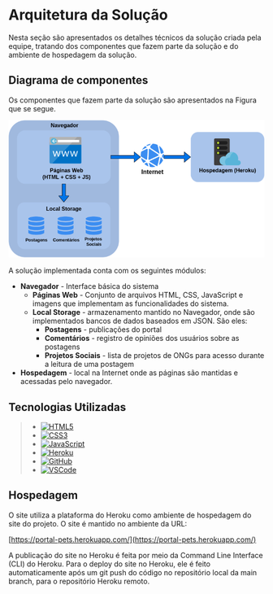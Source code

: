 # Arquitetura da Solução

Nesta seção são apresentados os detalhes técnicos da solução criada pela equipe, tratando dos componentes que fazem parte da solução e do ambiente de hospedagem da solução.


## Diagrama de componentes

Os componentes que fazem parte da solução são apresentados na Figura que se segue.

![arquitetura-software](img/arquitetura-software.png)

A solução implementada conta com os seguintes módulos:
- **Navegador** - Interface básica do sistema  
  - **Páginas Web** - Conjunto de arquivos HTML, CSS, JavaScript e imagens que implementam as funcionalidades do sistema.
   - **Local Storage** - armazenamento mantido no Navegador, onde são implementados bancos de dados baseados em JSON. São eles: 
     - **Postagens** - publicações do portal 
     - **Comentários** - registro de opiniões dos usuários sobre as postagens
     - **Projetos Sociais** - lista de projetos de ONGs para acesso durante a leitura de uma postagem
 - **Hospedagem** - local na Internet onde as páginas são mantidas e acessadas pelo navegador. 


## Tecnologias Utilizadas

> - [![HTML5][HTML5]][HTML5-url]
> - [![CSS3][CSS3]][CSS3-url]
> - [![JavaScript][JavaScript]][JavaScript-url]
> - [![Heroku][Heroku]][Heroku-url]
> - [![GitHub][GitHub]][GitHub-url]
> - [![VSCode][VSCode]][VSCode-url]


## Hospedagem

O site utiliza a plataforma do Heroku como ambiente de hospedagem do site do projeto. O site é mantido no ambiente da URL: 

[https://portal-pets.herokuapp.com/](https://portal-pets.herokuapp.com/)

A publicação do site no Heroku é feita por meio da Command Line Interface (CLI) do Heroku. Para o deploy do site no Heroku, ele é feito automaticamente após um git push do código no repositório local da main branch, para o repositório Heroku remoto. 

<!-- MARKDOWN LINKS & IMAGES -->
<!-- https://www.markdownguide.org/basic-syntax/#reference-style-links -->
[VSCode]: https://img.shields.io/badge/Visual%20Studio%20Code-0078d7.svg?style=for-the-badge&logo=visual-studio-code&logoColor=white
[VSCode-url]: https://code.visualstudio.com/
[GitHub]: https://img.shields.io/badge/github-%23121011.svg?style=for-the-badge&logo=github&logoColor=white
[GitHub-url]: https://github.com/
[Heroku]: https://img.shields.io/badge/heroku-%23430098.svg?style=for-the-badge&logo=heroku&logoColor=white
[Heroku-url]: https://dashboard.heroku.com
[JavaScript]: https://img.shields.io/badge/javascript-%23323330.svg?style=for-the-badge&logo=javascript&logoColor=%23F7DF1E
[JavaScript-url]: https://www.javascript.com/
[CSS3]: https://img.shields.io/badge/css3-%231572B6.svg?style=for-the-badge&logo=css3&logoColor=white
[CSS3-url]: https://www.w3schools.com/css/
[HTML5]: https://img.shields.io/badge/html5-%23E34F26.svg?style=for-the-badge&logo=html5&logoColor=white
[HTML5-url]: https://www.w3schools.com/html/
